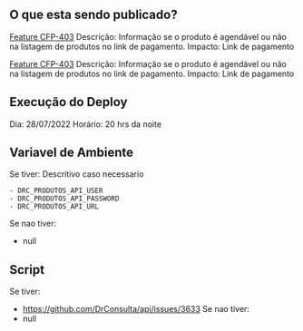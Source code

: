 ## O que esta sendo publicado?
[Feature CFP-403](https://drconsulta.atlassian.net/browse/CFP-403)
Descrição: Informação se o produto é agendável ou não na listagem de produtos no link de pagamento.
Impacto: Link de pagamento

[Feature CFP-403](https://drconsulta.atlassian.net/browse/CFP-403)
Descrição: Informação se o produto é agendável ou não na listagem de produtos no link de pagamento.
Impacto: Link de pagamento

## Execução do Deploy
Dia: 28/07/2022
Horário: 20 hrs da noite

## Variavel de Ambiente
Se tiver:
Descritivo caso necessario
```
- DRC_PRODUTOS_API_USER
- DRC_PRODUTOS_API_PASSWORD
- DRC_PRODUTOS_API_URL
```
Se nao tiver:
- null

## Script
Se tiver:
- https://github.com/DrConsulta/api/issues/3633
Se nao tiver:
- null
